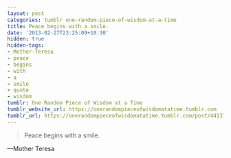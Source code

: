 ```yaml
---
layout: post
categories: tumblr one-random-piece-of-wisdom-at-a-time
title: Peace begins with a smile.
date: '2013-02-27T23:25:09+10:30'
hidden: true
hidden-tags:
- Mother-Teresa
- peace
- begins
- with
- a
- smile
- quote
- wisdom
tumblr: One Random Piece of Wisdom at a Time
tumblr_website_url: https://onerandompieceofwisdomatatime.tumblr.com
tumblr_url: https://onerandompieceofwisdomatatime.tumblr.com/post/44137190414/peace-begins-with-a-smile
---
```

> Peace begins with a smile.

—Mother Teresa
